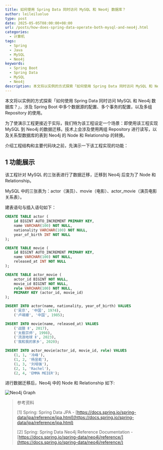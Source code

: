 ```yaml
---
title: 如何使用 Spring Data 同时访问 MySQL 和 Neo4j 数据库？
author: leileiluoluo
type: post
date: 2025-05-05T08:00:00+08:00
url: /posts/how-does-spring-data-operate-both-mysql-and-neo4j.html
categories:
  - 计算机
tags:
  - Spring
  - Java
  - MySQL
  - Neo4j
keywords:
  - Spring Boot
  - Spring Data
  - MySQL
  - Neo4j
description: 本文将以实例的方式探索「如何使用 Spring Data 同时访问 MySQL 和 Neo4j 数据库？」，涉及 Spring Boot 中多个数据源的配置、多个事务的配置，以及多组 Repository 的使用。
---
```


本文将以实例的方式探索「如何使用 Spring Data 同时访问 MySQL 和 Neo4j 数据库？」，涉及 Spring Boot 中多个数据源的配置、多个事务的配置，以及多组 Repository 的使用。

为了使演示工程更接近于实际，我们特为该工程设定一个场景：即使用该工程实现 MySQL 到 Neo4j 的数据迁移。技术上会涉及使用两组 Repository 进行读写，以及关系型数据库的表到 Neo4j 的 Node 和 Relationship 的转换。

介绍工程结构和主要代码块之前，先演示一下该工程实现的功能：

## 1 功能展示

该工程针对 MySQL 的三张表进行了数据迁移，迁移到 Neo4j 后变为了 Node 和 Relationship。

MySQL 中的三张表为：actor（演员）、movie（电影）、actor_movie（演员电影关系表）。

建表语句与插入语句如下：

```sql
CREATE TABLE actor (
    id BIGINT AUTO_INCREMENT PRIMARY KEY,
    name VARCHAR(100) NOT NULL,
    nationality VARCHAR(100) NOT NULL,
    year_of_birth INT NOT NULL
);

CREATE TABLE movie (
    id BIGINT AUTO_INCREMENT PRIMARY KEY,
    name VARCHAR(100) NOT NULL,
    released_at INT NOT NULL
);

CREATE TABLE actor_movie (
    actor_id BIGINT NOT NULL,
    movie_id BIGINT NOT NULL,
    role VARCHAR(100) NOT NULL,
    PRIMARY KEY (actor_id, movie_id)
);

INSERT INTO actor(name, nationality, year_of_birth) VALUES
    ('吴京', '中国', 1974),
    ('卢靖姗', '中国', 1985);

INSERT INTO movie(name, released_at) VALUES
    ('战狼 Ⅱ', 2017),
    ('太极宗师', 1998),
    ('流浪地球 Ⅱ', 2023),
    ('我和我的家乡', 2020);

INSERT INTO actor_movie(actor_id, movie_id, role) VALUES
    (1, 1, '冷峰'),
    (1, 2, '杨昱乾'),
    (1, 3, '刘培强'),
    (2, 1, 'Rachel'),
    (2, 4, 'EMMA MEIER');
```

进行数据迁移后，Neo4j 中的 Node 和 Relationship 如下:

![Neo4j Graph](https://leileiluoluo.github.io/static/images/uploads/2025/05/neo4j-graph.svg)

> 参考资料
>
> [1] Spring: Spring Data JPA - [https://docs.spring.io/spring-data/jpa/reference/jpa.html](https://docs.spring.io/spring-data/jpa/reference/jpa.html)
>
> [2] Spring: Spring Data Neo4j Reference Documentation - [https://docs.spring.io/spring-data/neo4j/reference/](https://docs.spring.io/spring-data/neo4j/reference/)
